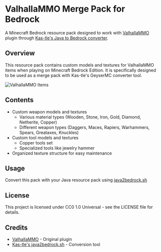 # ValhallaMMO Merge Pack for Bedrock

A Minecraft Bedrock resource pack designed to work with [ValhallaMMO](valhallaMMO.png) plugin through [Kas-tle's Java to Bedrock converter](https://github.com/Kas-tle/java2bedrock.sh).

## Overview

This resource pack contains custom models and textures for ValhallaMMO items when playing on Minecraft Bedrock Edition. It is specifically designed to be used as a merge pack with Kas-tle's GeyserMC converter tool.

![ValhallaMMO Items](https://www.spigotmc.org/attachments/upload_2024-9-4_20-54-46-png.851565/)

## Contents

- Custom weapon models and textures
  - Various material types (Wooden, Stone, Iron, Gold, Diamond, Netherite, Copper)
  - Different weapon types (Daggers, Maces, Rapiers, Warhammers, Spears, Greataxes, Knuckles)
- Custom tool models and textures
  - Copper tools set
  - Specialized tools like jewelry hammer
- Organized texture structure for easy maintenance

## Usage

Convert this pack with your Java resource pack using [java2bedrock.sh](https://github.com/Kas-tle/java2bedrock.sh)

## License

This project is licensed under CC0 1.0 Universal - see the LICENSE file for details.

## Credits

- [ValhallaMMO](https://www.spigotmc.org/resources/valhallammo-1-19-1-21-4.94921/) - Original plugin
- [Kas-tle's java2bedrock.sh](https://github.com/Kas-tle/java2bedrock.sh) - Conversion tool